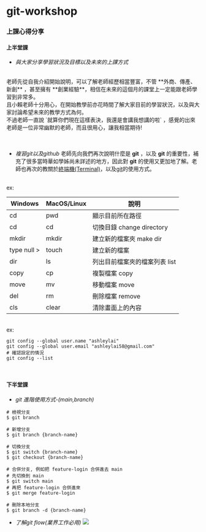 # git-workshop

### 上課心得分享

#### 上半堂課

* _與大家分享學習狀況及目標以及未來的上課方式_
<br>
老師先從自我介紹開始說明，可以了解老師經歷相當豐富，不管 **外商、傳產、新創** ，甚至擁有 **創業經驗**，相信在未來的這個月的課堂上一定能跟老師學習到非常多。
<br>
且小賴老師十分用心，在開始教學前亦花時間了解大家目前的學習狀況，以及與大家討論希望未來的教學方式為何。
<br>
不過老師一直說 `就算你們現在這樣表決，我還是會講我想講的啦` ，感覺的出來老師是一位非常幽默的老師，而且很用心，讓我相當期待!
<br><br><br>

* _複習git以及github_
老師先向我們再次說明什麼是 **git** ，以及 **git** 的重要性，補充了很多當時華如學姊尚未詳述的地方，因此對 **git** 的使用又更加地了解。老師也再次的教關於[終端機(Terminal)](https://zh.wikipedia.org/zh-tw/%E7%BB%88%E7%AB%AF_(macOS))，以及[git](https://zh.wikipedia.org/zh-tw/Git)的使用方式。
<br>
ex:
<br>

| Windows  | MacOS/Linux | 說明                        |
| -------- | ----------- | -------------------------- |
| cd       | pwd         | 顯示目前所在路徑              |
| cd       | cd          | 切換目錄 change directory   |
| mkdir    | mkdir       | 建立新的檔案夾  make dir     |
| type null > | touch    | 建立新的檔案                |
| dir      | ls          | 列出目前檔案夾的檔案列表  list   |
| copy     | cp     | 複製檔案   copy  |
| move     | mv     | 移動檔案   move  |
| del     | rm     | 刪除檔案    remove |
| cls     | clear     | 清除畫面上的內容     |

<br>
ex:
<br>

```bash=
git config --global user.name "ashleylai"
git config --global user.email "ashleylai58@gmail.com"
# 確認設定的情況
git config --list
```
<br>

#### 下半堂課

* _git 進階使用方式-(main,branch)_

```bash=
# 檢視分支
$ git branch

# 新增分支
$ git branch {branch-name}

# 切換分支
$ git switch {branch-name}   
$ git checkout {branch-name} 

# 合併分支, 例如把 feature-login 合併進去 main
# 先切換到 main
$ git switch main
# 再把 feature-login 合併進來
$ git merge feature-login

# 刪除本地分支
$ git branch -d {branch-name}

```


* _了解git flow(業界工作必用)_
![](https://i.imgur.com/rV7GdFn.png)


